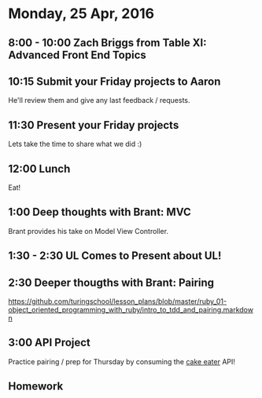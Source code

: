 Monday, 25 Apr, 2016
====================

8:00 - 10:00 Zach Briggs from Table XI: Advanced Front End Topics
-----------------------------------------------------------------

10:15 Submit your Friday projects to Aaron
------------------------------------------

He'll review them and give any last feedback / requests.

11:30 Present your Friday projects
----------------------------------

Lets take the time to share what we did :)

12:00 Lunch
-----------

Eat!

1:00 Deep thoughts with Brant: MVC
----------------------------------

Brant provides his take on Model View Controller.

1:30 - 2:30 UL Comes to Present about UL!
-----------------------------------------

2:30 Deeper thougths with Brant: Pairing
----------------------------------------

https://github.com/turingschool/lesson_plans/blob/master/ruby_01-object_oriented_programming_with_ruby/intro_to_tdd_and_pairing.markdown

3:00 API Project
----------------

Practice pairing / prep for Thursday by consuming the
[cake eater](https://github.com/JoshCheek/network_games) API!

Homework
--------
